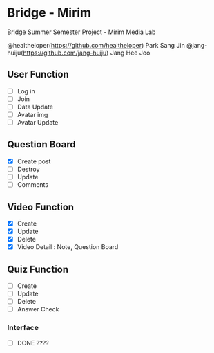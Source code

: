 # Bridge - Mirim

Bridge Summer Semester Project - Mirim Media Lab 

@healtheloper(https://github.com/healtheloper) Park Sang Jin
@jang-huiju(https://github.com/jang-huiju) Jang Hee Joo

## User Function
- [ ] Log in
- [ ] Join
- [ ] Data Update
- [ ] Avatar img
- [ ] Avatar Update
  
## Question Board
- [x] Create post
- [ ] Destroy
- [ ] Update
- [ ] Comments

## Video Function
- [x] Create
- [x] Update 
- [x] Delete 
- [x] Video Detail : Note, Question Board
  
## Quiz Function
- [ ] Create
- [ ] Update
- [ ] Delete
- [ ] Answer Check

### Interface
- [ ] DONE ????